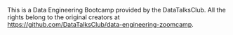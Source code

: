 This is a Data Engineering Bootcamp provided by the DataTalksClub. All the rights belong to the original creators at https://github.com/DataTalksClub/data-engineering-zoomcamp.